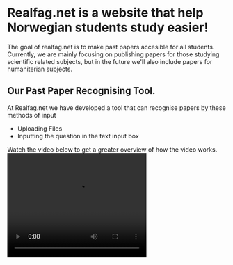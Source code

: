 # Realfag.net is a website that help Norwegian students study easier!
The goal of realfag.net is to make past papers accesible for all students. Currently, we are mainly focusing on publishing papers for those studying scientific related subjects, but in the future we'll also include papers for humaniterian subjects.
## Our Past Paper Recognising Tool.
At Realfag.net we have developed a tool that can recognise papers by these methods of input

- Uploading Files
- Inputting the question in the text input box

Watch the video below to get a greater overview of how the video works.
<video src="media/OCR Program AD.mp4" width="320" height="240" controls></video>
